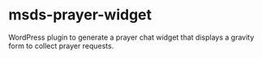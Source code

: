 # msds-prayer-widget
WordPress plugin to generate a prayer chat widget that displays a gravity form to collect prayer requests.
